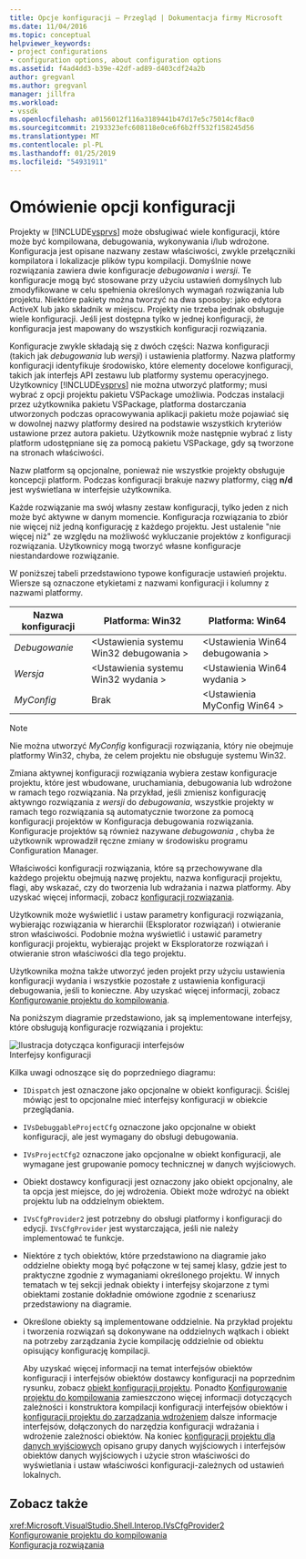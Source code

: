```yaml
---
title: Opcje konfiguracji — Przegląd | Dokumentacja firmy Microsoft
ms.date: 11/04/2016
ms.topic: conceptual
helpviewer_keywords:
- project configurations
- configuration options, about configuration options
ms.assetid: f4ad4dd3-b39e-42df-ad89-d403cdf24a2b
author: gregvanl
ms.author: gregvanl
manager: jillfra
ms.workload:
- vssdk
ms.openlocfilehash: a0156012f116a3189441b47d17e5c75014cf8ac0
ms.sourcegitcommit: 2193323efc608118e0ce6f6b2ff532f158245d56
ms.translationtype: MT
ms.contentlocale: pl-PL
ms.lasthandoff: 01/25/2019
ms.locfileid: "54931911"
---
```

# <a name="configuration-options-overview"></a>Omówienie opcji konfiguracji
Projekty w [!INCLUDE[vsprvs](../../code-quality/includes/vsprvs_md.md)] może obsługiwać wiele konfiguracji, które może być kompilowana, debugowania, wykonywania i/lub wdrożone. Konfiguracja jest opisane nazwany zestaw właściwości, zwykle przełączniki kompilatora i lokalizacje plików typu kompilacji. Domyślnie nowe rozwiązania zawiera dwie konfiguracje *debugowania* i *wersji*. Te konfiguracje mogą być stosowane przy użyciu ustawień domyślnych lub zmodyfikowane w celu spełnienia określonych wymagań rozwiązania lub projektu. Niektóre pakiety można tworzyć na dwa sposoby: jako edytora ActiveX lub jako składnik w miejscu. Projekty nie trzeba jednak obsługuje wiele konfiguracji. Jeśli jest dostępna tylko w jednej konfiguracji, że konfiguracja jest mapowany do wszystkich konfiguracji rozwiązania.  
  
 Konfiguracje zwykle składają się z dwóch części: Nazwa konfiguracji (takich jak *debugowania* lub *wersji*) i ustawienia platformy. Nazwa platformy konfiguracji identyfikuje środowisko, które elementy docelowe konfiguracji, takich jak interfejs API zestawu lub platformy systemu operacyjnego. Użytkownicy [!INCLUDE[vsprvs](../../code-quality/includes/vsprvs_md.md)] nie można utworzyć platformy; musi wybrać z opcji projektu pakietu VSPackage umożliwia. Podczas instalacji przez użytkownika pakietu VSPackage, platforma dostarczania utworzonych podczas opracowywania aplikacji pakietu może pojawiać się w dowolnej nazwy platformy desired na podstawie wszystkich kryteriów ustawione przez autora pakietu. Użytkownik może następnie wybrać z listy platform udostępniane się za pomocą pakietu VSPackage, gdy są tworzone na stronach właściwości.  
  
 Nazw platform są opcjonalne, ponieważ nie wszystkie projekty obsługuje koncepcji platform. Podczas konfiguracji brakuje nazwy platformy, ciąg **n/d** jest wyświetlana w interfejsie użytkownika.  
  
 Każde rozwiązanie ma swój własny zestaw konfiguracji, tylko jeden z nich może być aktywne w danym momencie. Konfiguracja rozwiązania to zbiór nie więcej niż jedną konfigurację z każdego projektu. Jest ustalenie "nie więcej niż" ze względu na możliwość wykluczanie projektów z konfiguracji rozwiązania. Użytkownicy mogą tworzyć własne konfiguracje niestandardowe rozwiązanie.  
  
 W poniższej tabeli przedstawiono typowe konfiguracje ustawień projektu. Wiersze są oznaczone etykietami z nazwami konfiguracji i kolumny z nazwami platformy.  
  
|Nazwa konfiguracji|Platforma: Win32|Platforma: Win64|  
|------------------------|----------------------|----------------------|  
|*Debugowanie*|\<Ustawienia systemu Win32 debugowania >|\<Ustawienia Win64 debugowania >|  
|*Wersja*|\<Ustawienia systemu Win32 wydania >|\<Ustawienia Win64 wydania >|  
|*MyConfig*|Brak|\<Ustawienia MyConfig Win64 >|  
  
> [!NOTE]
>  Nie można utworzyć *MyConfig* konfiguracji rozwiązania, który nie obejmuje platformy Win32, chyba, że celem projektu nie obsługuje systemu Win32.  
  
 Zmiana aktywnej konfiguracji rozwiązania wybiera zestaw konfiguracje projektu, które jest wbudowane, uruchamiania, debugowania lub wdrożone w ramach tego rozwiązania. Na przykład, jeśli zmienisz konfigurację aktywngo rozwiązania z *wersji* do *debugowania*, wszystkie projekty w ramach tego rozwiązania są automatycznie tworzone za pomocą konfiguracji projektów w Konfiguracja debugowania rozwiązania. Konfiguracje projektów są również nazywane *debugowania* , chyba że użytkownik wprowadził ręczne zmiany w środowisku programu Configuration Manager.  
  
 Właściwości konfiguracji rozwiązania, które są przechowywane dla każdego projektu obejmują nazwę projektu, nazwa konfiguracji projektu, flagi, aby wskazać, czy do tworzenia lub wdrażania i nazwa platformy. Aby uzyskać więcej informacji, zobacz [konfiguracji rozwiązania](../../extensibility/internals/solution-configuration.md).  
  
 Użytkownik może wyświetlić i ustaw parametry konfiguracji rozwiązania, wybierając rozwiązania w hierarchii (Eksplorator rozwiązań) i otwieranie stron właściwości. Podobnie można wyświetlić i ustawić parametry konfiguracji projektu, wybierając projekt w Eksploratorze rozwiązań i otwieranie stron właściwości dla tego projektu.  
  
 Użytkownika można także utworzyć jeden projekt przy użyciu ustawienia konfiguracji wydania i wszystkie pozostałe z ustawienia konfiguracji debugowania, jeśli to konieczne. Aby uzyskać więcej informacji, zobacz [Konfigurowanie projektu do kompilowania](../../extensibility/internals/project-configuration-for-building.md).  
  
 Na poniższym diagramie przedstawiono, jak są implementowane interfejsy, które obsługują konfiguracje rozwiązania i projektu:  
  
 ![Ilustracja dotycząca konfiguracji interfejsów](../../extensibility/internals/media/vsconfiginterfaces.gif "vsConfigInterfaces")  
Interfejsy konfiguracji  
  
 Kilka uwagi odnoszące się do poprzedniego diagramu:  
  
- `IDispatch` jest oznaczone jako opcjonalne w obiekt konfiguracji. Ściślej mówiąc jest to opcjonalne mieć interfejsy konfiguracji w obiekcie przeglądania.  
  
- `IVsDebuggableProjectCfg` oznaczone jako opcjonalne w obiekt konfiguracji, ale jest wymagany do obsługi debugowania.  
  
- `IVsProjectCfg2` oznaczone jako opcjonalne w obiekt konfiguracji, ale wymagane jest grupowanie pomocy technicznej w danych wyjściowych.  
  
- Obiekt dostawcy konfiguracji jest oznaczony jako obiekt opcjonalny, ale ta opcja jest miejsce, do jej wdrożenia. Obiekt może wdrożyć na obiekt projektu lub na oddzielnym obiektem.  
  
- `IVsCfgProvider2` jest potrzebny do obsługi platformy i konfiguracji do edycji. `IVsCfgProvider` jest wystarczająca, jeśli nie należy implementować te funkcje.  
  
- Niektóre z tych obiektów, które przedstawiono na diagramie jako oddzielne obiekty mogą być połączone w tej samej klasy, gdzie jest to praktyczne zgodnie z wymaganiami określonego projektu. W innych tematach w tej sekcji jednak obiekty i interfejsy skojarzone z tymi obiektami zostanie dokładnie omówione zgodnie z scenariusz przedstawiony na diagramie.  
  
- Określone obiekty są implementowane oddzielnie. Na przykład projektu i tworzenia rozwiązań są dokonywane na oddzielnych wątkach i obiekt na potrzeby zarządzania życie kompilację oddzielnie od obiektu opisujący konfigurację kompilacji.  
  
  Aby uzyskać więcej informacji na temat interfejsów obiektów konfiguracji i interfejsów obiektów dostawcy konfiguracji na poprzednim rysunku, zobacz [obiekt konfiguracji projektu](../../extensibility/internals/project-configuration-object.md). Ponadto [Konfigurowanie projektu do kompilowania](../../extensibility/internals/project-configuration-for-building.md) zamieszczono więcej informacji dotyczących zależności i konstruktora kompilacji konfiguracji interfejsów obiektów i [konfiguracji projektu do zarządzania wdrożeniem](../../extensibility/internals/project-configuration-for-managing-deployment.md) dalsze informacje interfejsów, dołączonych do narzędzia konfiguracji wdrażania i wdrożenie zależności obiektów. Na koniec [konfiguracji projektu dla danych wyjściowych](../../extensibility/internals/project-configuration-for-output.md) opisano grupy danych wyjściowych i interfejsów obiektów danych wyjściowych i użycie stron właściwości do wyświetlania i ustaw właściwości konfiguracji-zależnych od ustawień lokalnych.  
  
## <a name="see-also"></a>Zobacz także  
 <xref:Microsoft.VisualStudio.Shell.Interop.IVsCfgProvider2>   
 [Konfigurowanie projektu do kompilowania](../../extensibility/internals/project-configuration-for-building.md)   
 [Konfiguracja rozwiązania](../../extensibility/internals/solution-configuration.md)